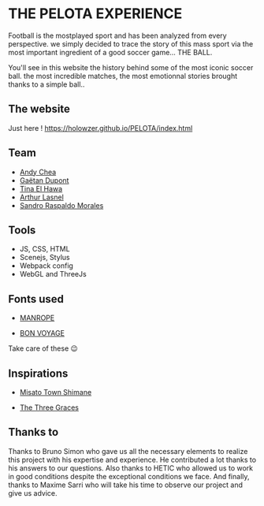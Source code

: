 # THE PELOTA EXPERIENCE

Football is the mostplayed sport and has been analyzed from every perspective.
we simply decided to trace the story of this mass sport via the most important ingredient of a good soccer game... THE BALL.

You'll see in this website the history behind some of the most iconic soccer ball.
the most incredible matches, the most emotionnal stories brought thanks to a simple ball..


## The website

Just here ! https://holowzer.github.io/PELOTA/index.html

## Team


* [Andy Chea](https://github.com/andychea)
* [Gaëtan Dupont](https://github.com/GaetanDupont)
* [Tina El Hawa](https://github.com/TinaElh)
* [Arthur Lasnel](https://github.com/holowzer)
* [Sandro Raspaldo Morales](https://github.com/SandroHerveRaspaldo)

## Tools

* JS, CSS, HTML
* Scenejs, Stylus
* Webpack config
* WebGL and ThreeJs


## Fonts used

* [MANROPE](https://www.awwwards.com/sites/manrope-font)

* [BON VOYAGE](https://www.dafont.com/made-bon-voyage.font)

Take care of these :wink:

## Inspirations

* [Misato Town Shimane](https://www.town.shimane-misato.lg.jp/misatoto/)

* [The Three Graces](http://mountainous-father.surge.sh/)

## Thanks to

Thanks to Bruno Simon who gave us all the necessary elements to realize this project with his expertise and experience. He contributed a lot thanks to his answers to our questions.
Also thanks to HETIC who allowed us to work in good conditions despite the exceptional conditions we face. 
And finally, thanks to Maxime Sarri who will take his time to observe our project and give us advice.

